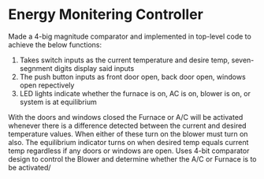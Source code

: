 # Energy Monitering Controller

Made a 4-big magnitude comparator and implemented in top-level code to achieve the below functions:

1. Takes switch inputs as the current temperature and desire temp, seven-segnment digits display said inputs
2. The push button inputs as front door open, back door open, windows open repectively
3. LED lights indicate whether the furnace is on, AC is on, blower is on, or system is at equilibrium

With the doors and windows closed the Furnace or A/C will be activated whenever there is a
difference detected between the current and desired temperature values. When either of these
turn on the blower must turn on also.
The equilibrium indicator turns on when desired temp equals current temp regardless if any doors or
windows are open.
Uses 4-bit comparator design to control the Blower and determine whether the A/C or Furnace is to be activated/
